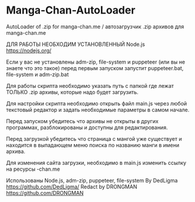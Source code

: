# Manga-Chan-AutoLoader
AutoLoader of .zip for manga-chan.me / автозагрузчик .zip архивов для manga-chan.me

ДЛЯ РАБОТЫ НЕОБХОДИМ УСТАНОВЛЕННЫЙ Node.js  https://nodejs.org/

Если у вас не установлены adm-zip, file-system и puppeteer (или вы не знаете
что это такое) перед первым запуском запустит puppeteer.bat, file-system и adm-zip.bat

Для работы скрипта необходимо указать путь с папкой где лежат 
ТОЛЬКО .zip архивы, которые надо будет загрузить.

Для настройки скрипта необходимо открыть файл main.js через любой 
текстовый редактор и задать необходимые параметры в самом начале.

Перед запуском убедитесь что архивы не открыты в других программах, 
разблокированы и доступны для редактирования.

Перед загрузкой убедитесь что страница с мангой уже существует 
и находится в выпадающем меню поиска по названию манги в имени архива.

Для изменения сайта загрузки, необходимо в main.js изменить ссылку на ресурсы -chan.me

Использованы Node.js, adm-zip, puppeteer, file-system
By DedLigma
https://github.com/DedLigma/
Redact by DRONGMAN
https://github.com/DRONGMAN
